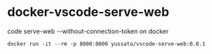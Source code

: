 # docker-vscode-serve-web
code serve-web --without-connection-token on docker

```
docker run -it --rm -p 8000:8000 yussato/vscode-serve-web:0.0.1
```
